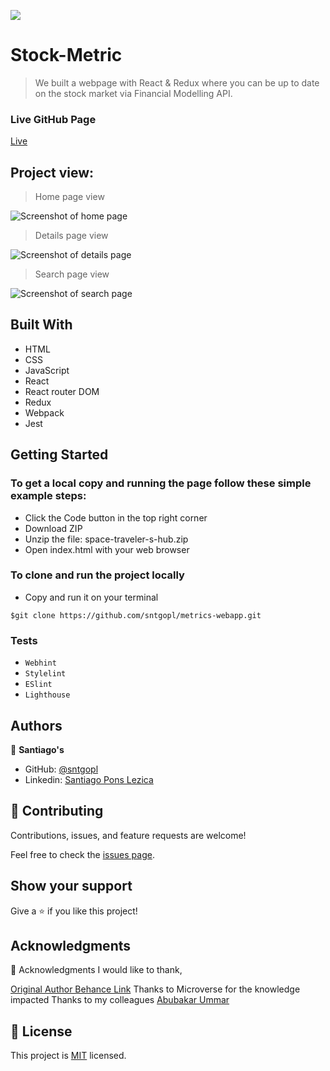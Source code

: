 ![](https://img.shields.io/badge/Microverse-blueviolet)

# Stock-Metric

> We built a webpage with React & Redux where you can be up to date on the stock market via Financial Modelling API.

### Live GitHub Page
[Live](https://space-travelers-lobby.netlify.app)

## Project view:
> Home page view

![Screenshot of home page](https://github.com/sntgopl/metrics-webapp/src/images/home.png)


> Details page view

![Screenshot of details page](https://github.com/sntgopl/metrics-webapp/src/images/details.png)


> Search page view

![Screenshot of search page](https://github.com/sntgopl/metrics-webapp/src/images/search.png)


## Built With

- HTML
- CSS
- JavaScript
- React
- React router DOM
- Redux
- Webpack
- Jest

## Getting Started

### To get a local copy and running the page follow these simple example steps:
- Click the Code button in the top right corner
- Download ZIP
- Unzip the file: space-traveler-s-hub.zip
- Open index.html with your web browser
### To clone and run the project locally
- Copy and run it on your terminal
```
$git clone https://github.com/sntgopl/metrics-webapp.git
```

### Tests
- `Webhint`
- `Stylelint`
- `ESlint`
- `Lighthouse`

## Authors

👤 **Santiago's**
- GitHub: [@sntgopl](https://github.com/sntgopl)
- Linkedin: [Santiago Pons Lezica](https://www.linkedin.com/in/santiago-pons-lezica-923747241/)

## 🤝 Contributing

Contributions, issues, and feature requests are welcome!

Feel free to check the [issues page](../../issues/).

## Show your support

Give a ⭐️ if you like this project!

## Acknowledgments

🙏 Acknowledgments
I would like to thank,

[Original Author Behance Link](https://www.behance.net/sakwadesignstudio)
Thanks to Microverse for the knowledge impacted
Thanks to my colleagues [Abubakar Ummar](https://github.com/Haywayaheadshot)

## 📝 License

This project is [MIT](./LICENSE) licensed.